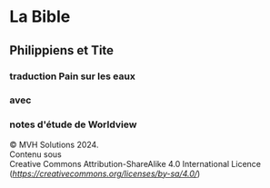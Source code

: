 # La Bible
## Philippiens et Tite
### traduction Pain sur les eaux
### avec
### notes d'étude de Worldview

© MVH Solutions 2024.\
Contenu sous\
Creative Commons Attribution-ShareAlike 4.0 International Licence \
(*https://creativecommons.org/licenses/by-sa/4.0/*)
